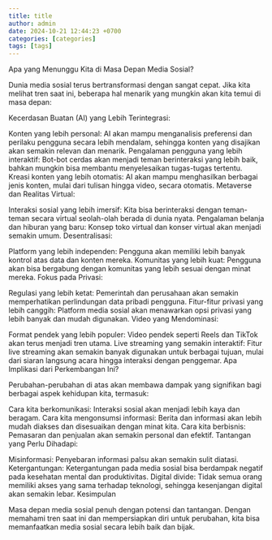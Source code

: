 ```yaml
---
title: title
author: admin
date: 2024-10-21 12:44:23 +0700
categories: [categories]
tags: [tags]
---
```



Apa yang Menunggu Kita di Masa Depan Media Sosial?

Dunia media sosial terus bertransformasi dengan sangat cepat. Jika kita melihat tren saat ini, beberapa hal menarik yang mungkin akan kita temui di masa depan:

Kecerdasan Buatan (AI) yang Lebih Terintegrasi:

Konten yang lebih personal: AI akan mampu menganalisis preferensi dan perilaku pengguna secara lebih mendalam, sehingga konten yang disajikan akan semakin relevan dan menarik.
Pengalaman pengguna yang lebih interaktif: Bot-bot cerdas akan menjadi teman berinteraksi yang lebih baik, bahkan mungkin bisa membantu menyelesaikan tugas-tugas tertentu.
Kreasi konten yang lebih otomatis: AI akan mampu menghasilkan berbagai jenis konten, mulai dari tulisan hingga video, secara otomatis.
Metaverse dan Realitas Virtual:

Interaksi sosial yang lebih imersif: Kita bisa berinteraksi dengan teman-teman secara virtual seolah-olah berada di dunia nyata.
Pengalaman belanja dan hiburan yang baru: Konsep toko virtual dan konser virtual akan menjadi semakin umum.
Desentralisasi:

Platform yang lebih independen: Pengguna akan memiliki lebih banyak kontrol atas data dan konten mereka.
Komunitas yang lebih kuat: Pengguna akan bisa bergabung dengan komunitas yang lebih sesuai dengan minat mereka.
Fokus pada Privasi:

Regulasi yang lebih ketat: Pemerintah dan perusahaan akan semakin memperhatikan perlindungan data pribadi pengguna.
Fitur-fitur privasi yang lebih canggih: Platform media sosial akan menawarkan opsi privasi yang lebih banyak dan mudah digunakan.
Video yang Mendominasi:

Format pendek yang lebih populer: Video pendek seperti Reels dan TikTok akan terus menjadi tren utama.
Live streaming yang semakin interaktif: Fitur live streaming akan semakin banyak digunakan untuk berbagai tujuan, mulai dari siaran langsung acara hingga interaksi dengan penggemar.
Apa Implikasi dari Perkembangan Ini?

Perubahan-perubahan di atas akan membawa dampak yang signifikan bagi berbagai aspek kehidupan kita, termasuk:

Cara kita berkomunikasi: Interaksi sosial akan menjadi lebih kaya dan beragam.
Cara kita mengonsumsi informasi: Berita dan informasi akan lebih mudah diakses dan disesuaikan dengan minat kita.
Cara kita berbisnis: Pemasaran dan penjualan akan semakin personal dan efektif.
Tantangan yang Perlu Dihadapi:

Misinformasi: Penyebaran informasi palsu akan semakin sulit diatasi.
Ketergantungan: Ketergantungan pada media sosial bisa berdampak negatif pada kesehatan mental dan produktivitas.
Digital divide: Tidak semua orang memiliki akses yang sama terhadap teknologi, sehingga kesenjangan digital akan semakin lebar.
Kesimpulan

Masa depan media sosial penuh dengan potensi dan tantangan. Dengan memahami tren saat ini dan mempersiapkan diri untuk perubahan, kita bisa memanfaatkan media sosial secara lebih baik dan bijak.